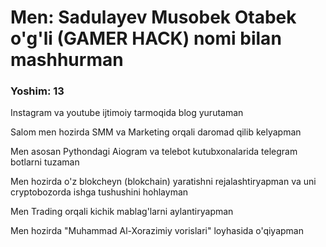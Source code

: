 <h1>
  Men: Sadulayev Musobek Otabek o'g'li (GAMER HACK) nomi bilan mashhurman
</h1>
<h3>
  Yoshim: 13
</h3>
<p>Instagram va youtube ijtimoiy tarmoqida blog yurutaman</p>
<p>Salom men hozirda SMM va Marketing orqali daromad qilib kelyapman </p>
<p>Men asosan Pythondagi Aiogram va telebot kutubxonalarida telegram botlarni tuzaman</p>
<P>Men hozirda o'z blokcheyn (blokchain) yaratishni rejalashtiryapman va uni cryptobozorda ishga tushushini hohlayman</P>
<p>Men Trading orqali kichik mablag'larni aylantiryapman</p>
<p>Men hozirda "Muhammad Al-Xorazimiy vorislari" loyhasida o'qiyapman</p>
